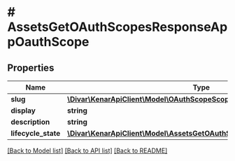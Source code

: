 # # AssetsGetOAuthScopesResponseAppOauthScope

## Properties

Name | Type | Description | Notes
------------ | ------------- | ------------- | -------------
**slug** | [**\Divar\KenarApiClient\Model\OAuthScopeScope**](OAuthScopeScope.md) |  | [optional]
**display** | **string** |  | [optional]
**description** | **string** |  | [optional]
**lifecycle_state** | [**\Divar\KenarApiClient\Model\AssetsGetOAuthScopesResponseLifeCycleState**](AssetsGetOAuthScopesResponseLifeCycleState.md) |  | [optional]

[[Back to Model list]](../../README.md#models) [[Back to API list]](../../README.md#endpoints) [[Back to README]](../../README.md)
